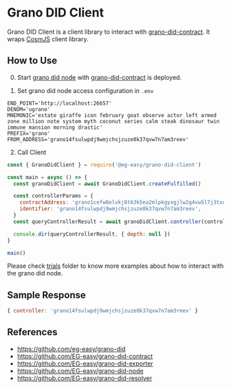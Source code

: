 # Grano DID Client
Grano DID Client is a client library to interact with [grano-did-contract](https://github.com/eg-easy/grano-did-contract). It wraps [CosmJS](https://github.com/cosmos/cosmjs) client library.

## How to Use
0. Start [grano did node](https://github.com/EG-easy/grano-did-node) with [grano-did-contract](https://github.com/eg-easy/grano-did-contract) is deployed.

1. Set grano did node access configuration in `.env`
```env
END_POINT='http://localhost:26657'
DENOM='ugrano'
MNEMONIC='estate giraffe icon february goat observe actor left armed zone million note system myth coconut series calm steak dinosaur twin immune mansion morning drastic'
PREFIX='grano'
FROM_ADDRESS='grano14fsulwpdj9wmjchsjzuze0k37qvw7n7am3reev'
```

2. Call Client
```index.js
const { GranoDidClient } = require('@eg-easy/grano-did-client')

const main = async () => {
  const granoDidClient = await GranoDidClient.createFulfilled()

  const controllerParams = {
    contractAddress: 'grano1cefw8elvkj8t63k5ea2mlpkgyxgjlw2g4vw5l7j3txu925ug9ffskc6vhc',
    identifier: 'grano14fsulwpdj9wmjchsjzuze0k37qvw7n7am3reev',
  }
  const queryControllerResult = await granoDidClient.controller(controllerParams)

  console.dir(queryControllerResult, { depth: null })
}

main()
```

Please check [trials](./trials) folder to know more examples about how to interact with the grano did node.

## Sample Response
```js
{ controller: 'grano14fsulwpdj9wmjchsjzuze0k37qvw7n7am3reev' }
```

## References
- https://github.com/eg-easy/grano-did
- https://github.com/EG-easy/grano-did-contract
- https://github.com/EG-easy/grano-did-exporter
- https://github.com/EG-easy/grano-did-node
- https://github.com/EG-easy/grano-did-resolver
